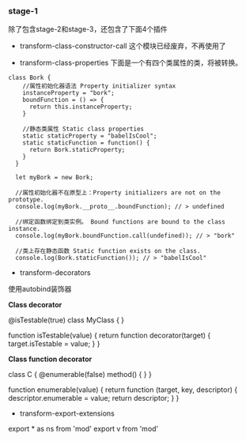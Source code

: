 ### stage-1

除了包含stage-2和stage-3，还包含了下面4个插件

- transform-class-constructor-call
这个模块已经废弃，不再使用了

- transform-class-properties
下面是一个有四个类属性的类，将被转换。

```
class Bork {
    //属性初始化器语法 Property initializer syntax
    instanceProperty = "bork";
    boundFunction = () => {
      return this.instanceProperty;
    }

    //静态类属性 Static class properties
    static staticProperty = "babelIsCool";
    static staticFunction = function() {
      return Bork.staticProperty;
    }
  }

  let myBork = new Bork;

  //属性初始化器不在原型上：Property initializers are not on the prototype.
  console.log(myBork.__proto__.boundFunction); // > undefined

  //绑定函数绑定到类实例。 Bound functions are bound to the class instance.
  console.log(myBork.boundFunction.call(undefined)); // > "bork"

  //类上存在静态函数 Static function exists on the class.
  console.log(Bork.staticFunction()); // > "babelIsCool"
```

- transform-decorators

使用autobind装饰器

**Class decorator**

@isTestable(true)
class MyClass { }

function isTestable(value) {
   return function decorator(target) {
      target.isTestable = value;
   }
}

**Class function decorator**

class C {
  @enumerable(false)
  method() { }
}

function enumerable(value) {
  return function (target, key, descriptor) {
     descriptor.enumerable = value;
     return descriptor;
  }
}

- transform-export-extensions

export * as ns from 'mod'
export v from 'mod'

